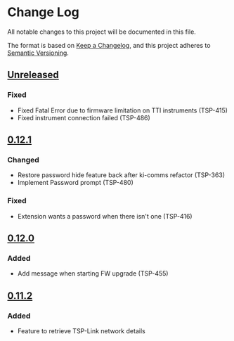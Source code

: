 # Change Log

All notable changes to this project will be documented in this file.

The format is based on [Keep a Changelog](https://keepachangelog.com/en/1.0.0/),
and this project adheres to [Semantic Versioning](https://semver.org/spec/v2.0.0.html).

<!--
Check [Keep a Changelog](http://keepachangelog.com/) for recommendations on how to structure this file.

    Added -- for new features.
    Changed -- for changes in existing functionality.
    Deprecated -- for soon-to-be removed features.
    Removed -- for now removed features.
    Fixed -- for any bug fixes.
    Security -- in case of vulnerabilities.
-->

## [Unreleased]

### Fixed
- Fixed Fatal Error due to firmware limitation on TTI instruments (TSP-415)
- Fixed instrument connection failed (TSP-486)

## [0.12.1]
### Changed
- Restore password hide feature back after ki-comms refactor (TSP-363)
- Implement Password prompt (TSP-480)
### Fixed
- Extension wants a password when there isn't one (TSP-416)

## [0.12.0]
### Added
- Add message when starting FW upgrade (TSP-455)

## [0.11.2]

### Added
- Feature to retrieve TSP-Link network details

<!--Version Comparison Links-->
[Unreleased]: https://github.com/TEK-Engineering/tsp-toolkit-kic-cli/compare/v0.12.1...HEAD

[0.12.1]: https://github.com/TEK-Engineering/tsp-toolkit-kic-cli/compare/v0.12.0...v0.12.1
[0.12.1]: https://github.com/TEK-Engineering/tsp-toolkit-kic-cli/releases/tag/v0.12.1

[0.12.0]: https://github.com/TEK-Engineering/tsp-toolkit-kic-cli/compare/v0.11.2...v0.12.0
[0.12.0]: https://github.com/TEK-Engineering/tsp-toolkit-kic-cli/releases/tag/v0.12.0

[0.11.2]: https://github.com/TEK-Engineering/tsp-toolkit-kic-cli/releases/tag/v0.11.2
